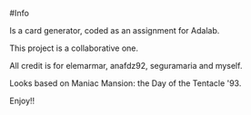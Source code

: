 #Info

Is a card generator, coded as an assignment for Adalab.

This project is a collaborative one.

All credit is for elemarmar, anafdz92, seguramaria and myself.

Looks based on Maniac Mansion: the Day of the Tentacle '93.

Enjoy!!
